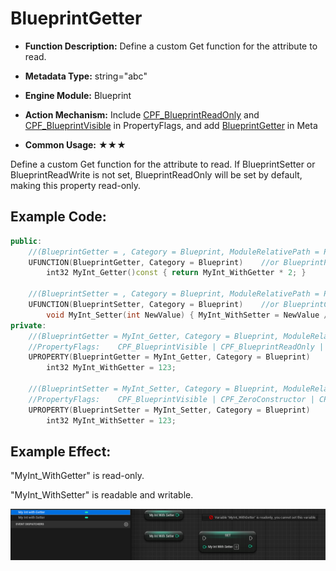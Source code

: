 # BlueprintGetter

- **Function Description:** Define a custom Get function for the attribute to read.

- **Metadata Type:** string="abc"
- **Engine Module:** Blueprint
- **Action Mechanism:** Include [CPF_BlueprintReadOnly](../../../../Flags/EPropertyFlags/CPF_BlueprintReadOnly.md) and [CPF_BlueprintVisible](../../../../Flags/EPropertyFlags/CPF_BlueprintVisible.md) in PropertyFlags, and add [BlueprintGetter](../../../../Meta/Blueprint/BlueprintGetter.md) in Meta
- **Common Usage:** ★★★

Define a custom Get function for the attribute to read.
If BlueprintSetter or BlueprintReadWrite is not set, BlueprintReadOnly will be set by default, making this property read-only.

## Example Code:

```cpp
public:
	//(BlueprintGetter = , Category = Blueprint, ModuleRelativePath = Property/MyProperty_Test.h)
	UFUNCTION(BlueprintGetter, Category = Blueprint)	//or BlueprintPure
		int32 MyInt_Getter()const { return MyInt_WithGetter * 2; }

	//(BlueprintSetter = , Category = Blueprint, ModuleRelativePath = Property/MyProperty_Test.h)
	UFUNCTION(BlueprintSetter, Category = Blueprint)	//or BlueprintCallable
		void MyInt_Setter(int NewValue) { MyInt_WithSetter = NewValue / 4; }
private:
	//(BlueprintGetter = MyInt_Getter, Category = Blueprint, ModuleRelativePath = Property/MyProperty_Test.h)
	//PropertyFlags:	CPF_BlueprintVisible | CPF_BlueprintReadOnly | CPF_ZeroConstructor | CPF_IsPlainOldData | CPF_NoDestructor | CPF_HasGetValueTypeHash | CPF_NativeAccessSpecifierPrivate
	UPROPERTY(BlueprintGetter = MyInt_Getter, Category = Blueprint)
		int32 MyInt_WithGetter = 123;

	//(BlueprintSetter = MyInt_Setter, Category = Blueprint, ModuleRelativePath = Property/MyProperty_Test.h)
	//PropertyFlags:	CPF_BlueprintVisible | CPF_ZeroConstructor | CPF_IsPlainOldData | CPF_NoDestructor | CPF_HasGetValueTypeHash | CPF_NativeAccessSpecifierPrivate
	UPROPERTY(BlueprintSetter = MyInt_Setter, Category = Blueprint)
		int32 MyInt_WithSetter = 123;
```

## Example Effect:

"MyInt_WithGetter" is read-only.

"MyInt_WithSetter" is readable and writable.

![Untitled](Untitled.png)